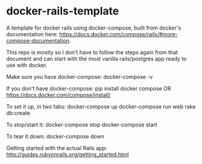 # docker-rails-template
A template for docker rails using docker-compose, built from docker's documentation here:
https://docs.docker.com/compose/rails/#more-compose-documentation.

This repo is mostly so I don't have to follow the steps again from that document and can start with the most vanilla rails/postgres app ready to use with docker.

Make sure you have docker-compose:
docker-compose -v

If you don't have docker-compose:
pip install docker compose
OR https://docs.docker.com/compose/install/

To set it up, in two tabs:
docker-compose up
docker-compose run web rake db:create

To stop/start it:
docker-compose stop
docker-compose start

To tear it down:
docker-compose down

Getting started with the actual Rails app:
http://guides.rubyonrails.org/getting_started.html
